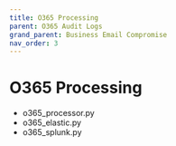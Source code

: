 ```yaml
---
title: O365 Processing
parent: O365 Audit Logs
grand_parent: Business Email Compromise
nav_order: 3
---
```


# O365 Processing

- o365_processor.py
- o365_elastic.py
- o365_splunk.py